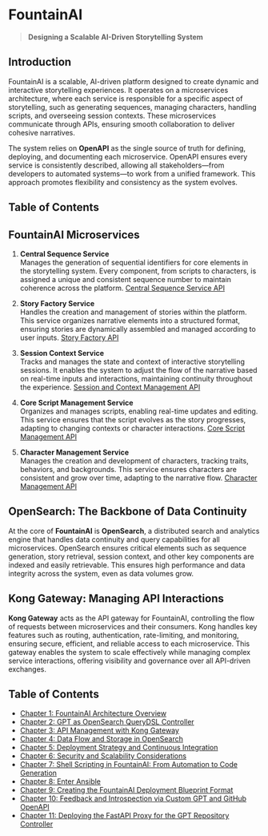 # FountainAI
> **Designing a Scalable AI-Driven Storytelling System**

## Introduction

FountainAI is a scalable, AI-driven platform designed to create dynamic and interactive storytelling experiences. It operates on a microservices architecture, where each service is responsible for a specific aspect of storytelling, such as generating sequences, managing characters, handling scripts, and overseeing session contexts. These microservices communicate through APIs, ensuring smooth collaboration to deliver cohesive narratives.

The system relies on **OpenAPI** as the single source of truth for defining, deploying, and documenting each microservice. OpenAPI ensures every service is consistently described, allowing all stakeholders—from developers to automated systems—to work from a unified framework. This approach promotes flexibility and consistency as the system evolves.

## Table of Contents

## FountainAI Microservices

1. **Central Sequence Service**  
   Manages the generation of sequential identifiers for core elements in the storytelling system. Every component, from scripts to characters, is assigned a unique and consistent sequence number to maintain coherence across the platform.
[Central Sequence Service API](./microservices/central-sequence-service.md)

2. **Story Factory Service**  
   Handles the creation and management of stories within the platform. This service organizes narrative elements into a structured format, ensuring stories are dynamically assembled and managed according to user inputs.
[Story Factory API](./microservices/story-factory-service.md)

3. **Session Context Service**  
   Tracks and manages the state and context of interactive storytelling sessions. It enables the system to adjust the flow of the narrative based on real-time inputs and interactions, maintaining continuity throughout the experience.
[Session and Context Management API](./microservices/session-context-service.md)

4. **Core Script Management Service**  
   Organizes and manages scripts, enabling real-time updates and editing. This service ensures that the script evolves as the story progresses, adapting to changing contexts or character interactions.
[Core Script Management API](./microservices/core-script-management.md)

5. **Character Management Service**  
   Manages the creation and development of characters, tracking traits, behaviors, and backgrounds. This service ensures characters are consistent and grow over time, adapting to the narrative flow.
 [Character Management API](./microservices/character-management.md)

## OpenSearch: The Backbone of Data Continuity

At the core of **FountainAI** is **OpenSearch**, a distributed search and analytics engine that handles data continuity and query capabilities for all microservices. OpenSearch ensures critical elements such as sequence generation, story retrieval, session context, and other key components are indexed and easily retrievable. This ensures high performance and data integrity across the system, even as data volumes grow.

## Kong Gateway: Managing API Interactions

**Kong Gateway** acts as the API gateway for FountainAI, controlling the flow of requests between microservices and their consumers. Kong handles key features such as routing, authentication, rate-limiting, and monitoring, ensuring secure, efficient, and reliable access to each microservice. This gateway enables the system to scale effectively while managing complex service interactions, offering visibility and governance over all API-driven exchanges.

## Table of Contents

- [Chapter 1: FountainAI Architecture Overview](chapters/chapter1.md)
- [Chapter 2: GPT as OpenSearch QueryDSL Controller](chapters/chapter2.md)
- [Chapter 3: API Management with Kong Gateway](chapters/chapter3.md)
- [Chapter 4: Data Flow and Storage in OpenSearch](chapters/chapter4.md)
- [Chapter 5: Deployment Strategy and Continuous Integration](chapters/chapter5.md)
- [Chapter 6: Security and Scalability Considerations](chapters/chapter6.md)
- [Chapter 7: Shell Scripting in FountainAI: From Automation to Code Generation](chapters/chapter7.md)
- [Chapter 8: Enter Ansible](chapters/chapter8.md)
- [Chapter 9: Creating the FountainAI Deployment Blueprint Format](chapters/chapter9.md)
- [Chapter 10: Feedback and Introspection via Custom GPT and GitHub OpenAPI](chapters/chapter10.md)
- [Chapter 11: Deploying the FastAPI Proxy for the GPT Repository Controller](chapters/chapter11.md)

